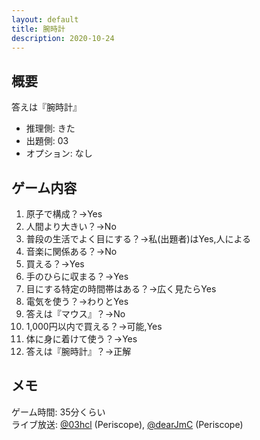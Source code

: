 ```yaml
---
layout: default
title: 腕時計
description: 2020-10-24
---
```


## 概要

答えは『腕時計』

- 推理側: きた
- 出題側: 03
- オプション: なし

## ゲーム内容

1. 原子で構成？→Yes
2. 人間より大きい？→No
3. 普段の生活でよく目にする？→私(出題者)はYes,人による
4. 音楽に関係ある？→No
5. 買える？→Yes
6. 手のひらに収まる？→Yes
7. 目にする特定の時間帯はある？→広く見たらYes
8. 電気を使う？→わりとYes
9. 答えは『マウス』？→No
10. 1,000円以内で買える？→可能,Yes
11. 体に身に着けて使う？→Yes
12. 答えは『腕時計』？→正解

## メモ

ゲーム時間: 35分くらい  
ライブ放送: [@03hcl](https://www.periscope.tv/03hcl/1RDGlrlrWldxL) (Periscope), [@dearJmC](https://www.pscp.tv/dearJmC/1jMJgXmXELyxL) (Periscope)

